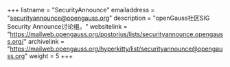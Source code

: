 +++
listname = "SecurityAnnounce"
emailaddress = "securityannounce@opengauss.org"
description = "openGauss社区SIG Security Announce讨论组。"
websitelink = "https://mailweb.opengauss.org/postorius/lists/securityannounce.opengauss.org/"
archivelink = "https://mailweb.opengauss.org/hyperkitty/list/securityannounce@opengauss.org"
weight =  5
+++